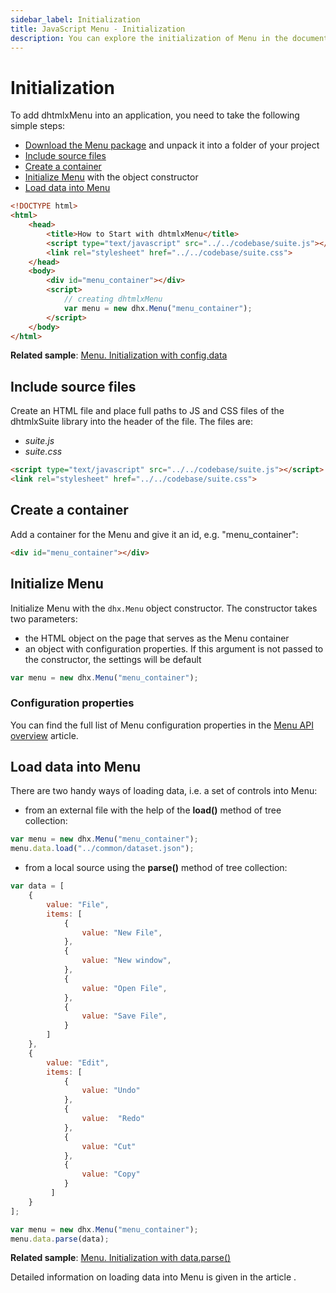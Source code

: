 ```yaml
---
sidebar_label: Initialization
title: JavaScript Menu - Initialization 
description: You can explore the initialization of Menu in the documentation of the DHTMLX JavaScript UI library. Browse developer guides and API reference, try out code examples and live demos, and download a free 30-day evaluation version of DHTMLX Suite 7.
---
```


# Initialization

To add dhtmlxMenu into an application, you need to take the following simple steps:

- [Download the Menu package](https://dhtmlx.com/docs/products/dhtmlxSuite/download.shtml) and unpack it into a folder of your project
- [Include source files](#include-source-files)
- [Create a container](#create-a-container)
- [Initialize Menu](#initialize-menu) with the object constructor
- [Load data into Menu](#load-data-into-menu)

~~~html
<!DOCTYPE html>
<html>
    <head>
        <title>How to Start with dhtmlxMenu</title>         
        <script type="text/javascript" src="../../codebase/suite.js"></script>
        <link rel="stylesheet" href="../../codebase/suite.css">
    </head>
    <body>
        <div id="menu_container"></div>
        <script>
            // creating dhtmlxMenu
            var menu = new dhx.Menu("menu_container");
        </script>
    </body>
</html>
~~~

**Related sample**: [Menu. Initialization with config.data](https://snippet.dhtmlx.com/cg62qa9v)

## Include source files

Create an HTML file and place full paths to JS and CSS files of the dhtmlxSuite library into the header of the file. The files are:

- *suite.js*
- *suite.css*

~~~html
<script type="text/javascript" src="../../codebase/suite.js"></script>
<link rel="stylesheet" href="../../codebase/suite.css">
~~~

## Create a container

Add a container for the Menu and give it an id, e.g. "menu_container":

~~~html
<div id="menu_container"></div>
~~~

## Initialize Menu

Initialize Menu with the `dhx.Menu` object constructor. The constructor takes two parameters:

- the HTML object on the page that serves as the Menu container
- an object with configuration properties. If this argument is not passed to the constructor, the settings will be default

~~~js
var menu = new dhx.Menu("menu_container");
~~~

### Configuration properties

You can find the full list of Menu configuration properties in the [Menu API overview](menu/api/api_overview.md#properties) article.

## Load data into Menu

There are two handy ways of loading data, i.e. a set of controls into Menu:

- from an external file with the help of the **load()** method of tree collection:

~~~js
var menu = new dhx.Menu("menu_container");
menu.data.load("../common/dataset.json");
~~~

- from a local source using the **parse()** method of tree collection:

~~~js
var data = [
	{
    	value: "File", 
		items: [
        	{
       			value: "New File",
        	},
        	{
        		value: "New window",
        	},
        	{
        		value: "Open File",
        	},
        	{
        		value: "Save File",
        	}
        ]
	},
	{
    	value: "Edit", 					
        items: [
			{
				value: "Undo"
			},
			{
				value:  "Redo"
			},
			{
				value: "Cut"
			},
			{
				value: "Copy"
			}
		 ]
	}
];

var menu = new dhx.Menu("menu_container");
menu.data.parse(data);
~~~

**Related sample**: [Menu. Initialization with data.parse()](https://snippet.dhtmlx.com/8y2b1zqm)

Detailed information on loading data into Menu is given in the article [](menu/data_loading.md).
